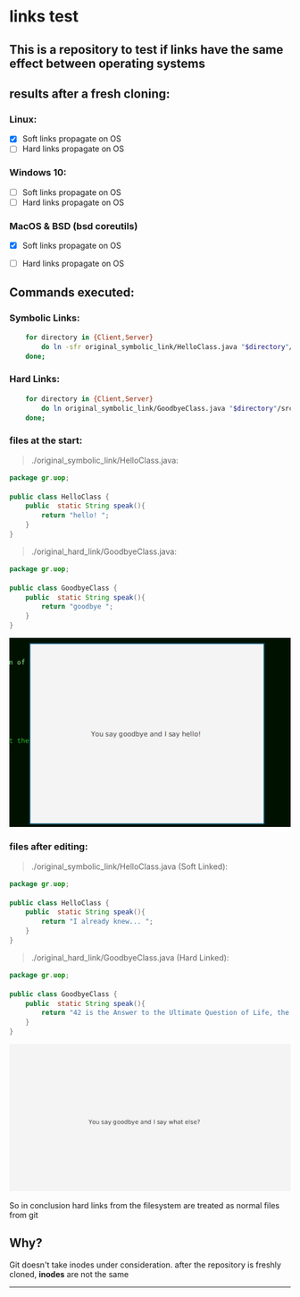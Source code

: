 # links test
## This is a repository to test if links have the same effect between operating systems

## results after a fresh cloning:

### Linux:

- [x] Soft links propagate on OS
- [ ] Hard links propagate on OS
 
### Windows 10:

- [ ] Soft links propagate on OS
- [ ] Hard links propagate on OS

### MacOS & BSD (bsd coreutils)

- [x] Soft links propagate on OS
- [ ] Hard links propagate on OS


## Commands executed:

### Symbolic Links:
```bash
	for directory in {Client,Server}
		do ln -sfr original_symbolic_link/HelloClass.java "$directory"/src/main/java/gr/uop/;
	done;
```
### Hard Links:
```bash
	for directory in {Client,Server}
		do ln original_symbolic_link/GoodbyeClass.java "$directory"/src/main/java/gr/uop/;
	done;
```
### files at the start:
> ./original_symbolic_link/HelloClass.java:

``` java
package gr.uop;

public class HelloClass {
    public  static String speak(){
        return "hello! ";
    }
}
```
> ./original_hard_link/GoodbyeClass.java:

``` java
package gr.uop;

public class GoodbyeClass {
    public  static String speak(){
        return "goodbye ";
    }
}
```

![Before fresh cloning](./Before.png)

### files after editing:
> ./original_symbolic_link/HelloClass.java (Soft Linked):

``` java
package gr.uop;

public class HelloClass {
    public  static String speak(){
        return "I already knew... ";
    }
}
```
> ./original_hard_link/GoodbyeClass.java (Hard Linked):

``` java
package gr.uop;

public class GoodbyeClass {
    public  static String speak(){
        return "42 is the Answer to the Ultimate Question of Life, the Universe, and Everything ";
    }
}
```

![After fresh cloning](./After.png)

So in conclusion hard links from the filesystem are treated as normal files from git


	
## Why?
Git doesn't take inodes under consideration.
after the repository is freshly cloned, **inodes** are not the same 

---
